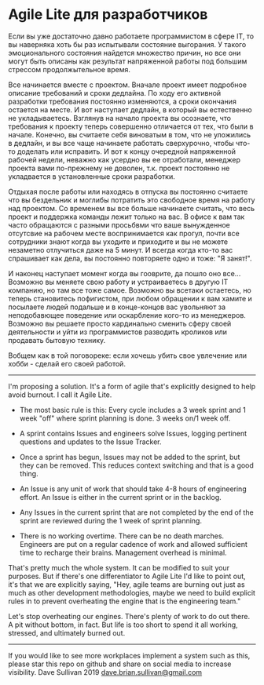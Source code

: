 # Agile Lite для разработчиков

Если вы уже достаточно давно работаете программистом в сфере IT, то вы наверняка хоть бы раз испытывали состояние выгорания. У такого эмоционального состояния найдется множество причин, но все они могут быть описаны как результат напряженной работы под большим стрессом продолжытельное время.

Все начинается вместе с проектом. Вначале проект имеет подробное описание требований и сроки дедлайна. По ходу его активной разработки требования постоянно изменяются, а сроки окончания остается на месте. И вот наступает дедлайн, в который вы естественно не укладываетесь. Взглянув на начало проекта вы осознаете, что требования к проекту теперь совершенно отличается от тех, что были в начале. 
Конечно, вы считаете себя виноватым в том, что не уложились в дедлайн, и вы все чаще начинаете работать сверхурочно, чтобы что-то доделать или исправить. И вот к концу очередной напряженной рабочей недели, неважно как усердно вы ее отработали, менеджер проекта вами по-прежнему не доволен, т.к. проект постоянно не укладвается в установленные сроки разработки.


Отдыхая после работы или находясь в отпуска вы постоянно считаете что вы бездельник и моглибы потратить это свободное время на работу над проектом. 
Со временем вы все больше начинаете считать, что весь проект и поддержка команды лежит только на вас.
В офисе к вам так часто обращаются с разными просьбвми что ваше вынужденное отсутсвие на рабочем месте воспринимается как прогул, почти все сотрудники знают когда вы уходите и приходите и вы не можете незаметно отлучиться даже на 5 минут. 
И всегда когда кто-то вас спрашивает как дела, вы постоянно повторяете одно и тоже: "Я занят!".

И наконец наступает момент когда вы гооврите, да пошло оно все... 
Возможно вы меняете свою работу и устраиваетесь в другую IT компанию, но там все тоже самое.
Возможно вы всетаки остаетесь, но теперь становитесь пофигистом, при любом обращении к вам хамите и посылаете людей подальше и в конце-концов вас увольняют за неподобавющее поведение или оскарбление кого-то из менеджеров.
Возможно вы решаете просто кардинально сменить сферу своей деятельности и уйти из программистов разводить кроликов или продавать бытовую технику.

Вобщем как в той поговореке: если хочешь убить свое увлечение или хобби - сделай его своей работой.

---
I'm proposing a solution. It's a form of agile that's explicitly designed to help avoid burnout. I call it Agile Lite.

* The most basic rule is this: Every cycle includes a 3 week sprint and 1 week "off" where sprint planning is done. 3 weeks on/1 week off.

* A sprint contains Issues and engineers solve Issues, logging pertinent questions and updates to the Issue Tracker.

* Once a sprint has begun, Issues may not be added to the sprint, but they can be removed. This reduces context switching and that is a good thing.

* An Issue is any unit of work that should take 4-8 hours of engineering effort. An Issue is either in the current sprint or in the backlog.

* Any Issues in the current sprint that are not completed by the end of the sprint are reviewed during the 1 week of sprint planning.

* There is no working overtime. There can be no death marches. Engineers are put on a regular cadence of work and allowed sufficient time to recharge their brains. Management overhead is minimal.

That's pretty much the whole system. It can be modified to suit your purposes. But if there's one differentiator to Agile Lite I'd like to point out, it's that we are explicitly saying, "Hey, agile teams are burning out just as much as other development methodologies, maybe we need to build explicit rules in to prevent overheating the engine that is the engineering team." 

Let's stop overheating our engines. There's plenty of work to do out there. A pit without bottom, in fact. But life is too short to spend it all working, stressed, and ultimately burned out.

---
If you would like to see more workplaces implement a system such as this, please star this repo on github and share on social media to increase visibility.
Dave Sullivan 2019 dave.brian.sullivan@gmail.com
